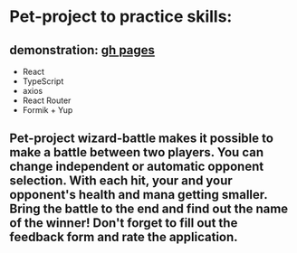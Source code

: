
# Pet-project to practice skills:  
 ## demonstration: [gh pages](https://lolewkaa.github.io/Wizard-battle-TypeScript/ "wizard-battle")

* React
* TypeScript
* axios
* React Router
* Formik + Yup

## Pet-project wizard-battle makes it possible to make a battle between two players. You can change independent or automatic opponent selection. With each hit, your and your opponent's health and mana getting smaller. Bring the battle to the end and find out the name of the winner! Don't forget to fill out the feedback form and rate the application.

